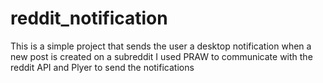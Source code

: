 # reddit_notification
This is a simple project that sends the user a desktop notification when a new post is created on a subreddit
I used PRAW to communicate with the reddit API and Plyer to send the notifications
